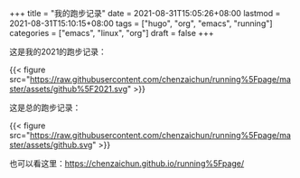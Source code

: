 +++
title = "我的跑步记录"
date = 2021-08-31T15:05:26+08:00
lastmod = 2021-08-31T15:10:15+08:00
tags = ["hugo", "org", "emacs", "running"]
categories = ["emacs", "linux", "org"]
draft = false
+++

这是我的2021的跑步记录：

{{< figure src="https://raw.githubusercontent.com/chenzaichun/running%5Fpage/master/assets/github%5F2021.svg" >}}

这是总的跑步记录：

{{< figure src="https://raw.githubusercontent.com/chenzaichun/running%5Fpage/master/assets/github.svg" >}}

也可以看这里：<https://chenzaichun.github.io/running%5Fpage/>
